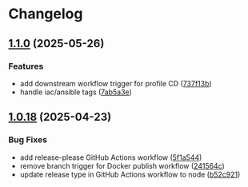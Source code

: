 # Changelog

## [1.1.0](https://github.com/infitx-org/release-cd/compare/v1.0.18...v1.1.0) (2025-05-26)


### Features

* add downstream workflow trigger for profile CD ([737f13b](https://github.com/infitx-org/release-cd/commit/737f13bc17ae6682725317db73df818e0e3e72cf))
* handle iac/ansible tags ([7ab5a3e](https://github.com/infitx-org/release-cd/commit/7ab5a3eabb8506ccc808d3c57e3259710255eab4))

## [1.0.18](https://github.com/infitx-org/release-cd/compare/v1.0.17...v1.0.18) (2025-04-23)


### Bug Fixes

* add release-please GitHub Actions workflow ([5f1a544](https://github.com/infitx-org/release-cd/commit/5f1a544c8e9a1cc7d57d83075c004cf310c06b4f))
* remove branch trigger for Docker publish workflow ([241564c](https://github.com/infitx-org/release-cd/commit/241564c152a7768255ed8b95cac4e40c2bda78f5))
* update release type in GitHub Actions workflow to node ([b52c921](https://github.com/infitx-org/release-cd/commit/b52c921b28ee3ad270478c02c5510717a88a3ad5))
